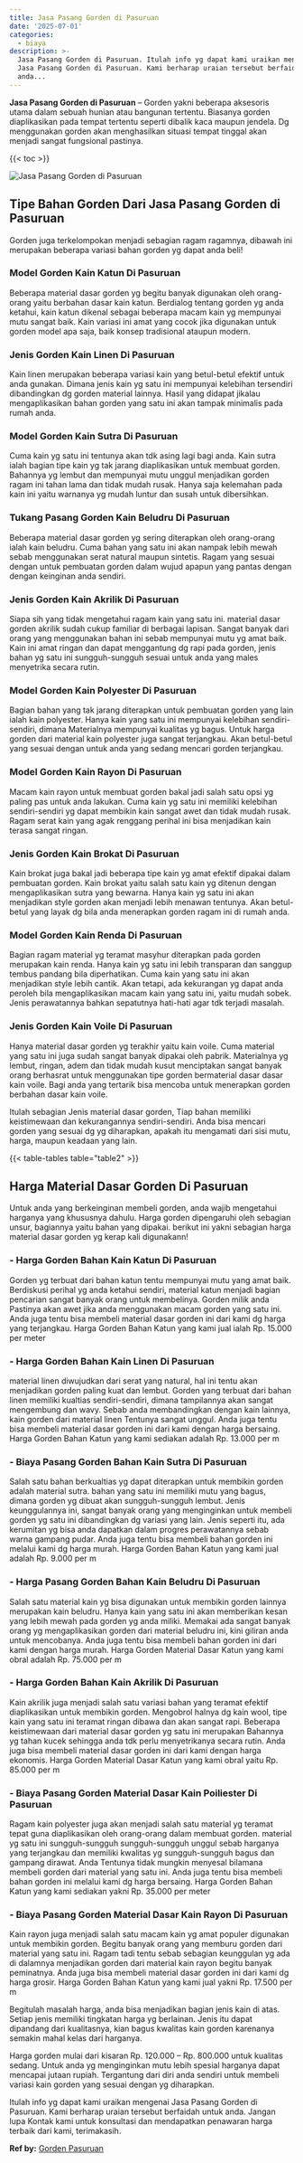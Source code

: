 ```yaml
---
title: Jasa Pasang Gorden di Pasuruan
date: '2025-07-01'
categories:
  - biaya
description: >-
  Jasa Pasang Gorden di Pasuruan. Itulah info yg dapat kami uraikan mengenai
  Jasa Pasang Gorden di Pasuruan. Kami berharap uraian tersebut berfaidah untuk
  anda...
---
```


**Jasa Pasang Gorden di Pasuruan** – Gorden yakni beberapa aksesoris utama dalam sebuah hunian atau bangunan tertentu. Biasanya gorden diaplikasikan pada tempat tertentu seperti dibalik kaca maupun jendela. Dg menggunakan gorden akan menghasilkan situasi tempat tinggal akan menjadi sangat fungsional pastinya.

{{< toc >}}

![Jasa Pasang Gorden di Pasuruan](/images/pasang-gorden-murah19.png)

## Tipe Bahan Gorden Dari Jasa Pasang Gorden di Pasuruan

Gorden juga terkelompokan menjadi sebagian ragam ragamnya, dibawah ini merupakan beberapa variasi bahan gorden yg dapat anda beli!

### Model Gorden Kain Katun Di Pasuruan

Beberapa material dasar gorden yg begitu banyak digunakan oleh orang-orang yaitu berbahan dasar kain katun. Berdialog tentang gorden yg anda ketahui, kain katun dikenal sebagai beberapa macam kain yg mempunyai mutu sangat baik. Kain variasi ini amat yang cocok jika digunakan untuk gorden model apa saja, baik konsep tradisional ataupun modern.

### Jenis Gorden Kain Linen Di Pasuruan

Kain linen merupakan beberapa variasi kain yang betul-betul efektif untuk anda gunakan. Dimana jenis kain yg satu ini mempunyai kelebihan tersendiri dibandingkan dg gorden material lainnya. Hasil yang didapat jikalau mengaplikasikan bahan gorden yang satu ini akan tampak minimalis pada rumah anda.

### Model Gorden Kain Sutra Di Pasuruan

Cuma kain yg satu ini tentunya akan tdk asing lagi bagi anda. Kain sutra ialah bagian tipe kain yg tak jarang diaplikasikan untuk membuat gorden. Bahannya yg lembut dan mempunyai mutu unggul menjadikan gorden ragam ini tahan lama dan tidak mudah rusak. Hanya saja kelemahan pada kain ini yaitu warnanya yg mudah luntur dan susah untuk dibersihkan.

### Tukang Pasang Gorden Kain Beludru Di Pasuruan

Beberapa material dasar gorden yg sering diterapkan oleh orang-orang ialah kain beludru. Cuma bahan yang satu ini akan nampak lebih mewah sebab menggunakan serat natural maupun sintetis. Ragam yang sesuai dengan untuk pembuatan gorden dalam wujud apapun yang pantas dengan dengan keinginan anda sendiri.

### Jenis Gorden Kain Akrilik Di Pasuruan

Siapa sih yang tidak mengetahui ragam kain yang satu ini. material dasar gorden akrilik sudah cukup familiar di berbagai lapisan. Sangat banyak dari orang yang menggunakan bahan ini sebab mempunyai mutu yg amat baik. Kain ini amat ringan dan dapat menggantung dg rapi pada gorden, jenis bahan yg satu ini sungguh-sungguh sesuai untuk anda yang males menyetrika secara rutin.

### Model Gorden Kain Polyester Di Pasuruan

Bagian bahan yang tak jarang diterapkan untuk pembuatan gorden yang lain ialah kain polyester. Hanya kain yang satu ini mempunyai kelebihan sendiri-sendiri, dimana Materialnya mempunyai kualitas yg bagus. Untuk harga gorden dari material kain polyester juga sangat terjangkau. Akan betul-betul yang sesuai dengan untuk anda yang sedang mencari gorden terjangkau.

### Model Gorden Kain Rayon Di Pasuruan

Macam kain rayon untuk membuat gorden bakal jadi salah satu opsi yg paling pas untuk anda lakukan. Cuma kain yg satu ini memiliki kelebihan sendiri-sendiri yg dapat membikin kain sangat awet dan tidak mudah rusak. Ragam serat kain yang agak renggang perihal ini bisa menjadikan kain terasa sangat ringan.

### Jenis Gorden Kain Brokat Di Pasuruan

Kain brokat juga bakal jadi beberapa tipe kain yg amat efektif dipakai dalam pembuatan gorden. Kain brokat yaitu salah satu kain yg ditenun dengan mengaplikasikan sutra yang bewarna. Hanya kain yg satu ini akan menjadikan style gorden akan menjadi lebih menawan tentunya. Akan betul-betul yang layak dg bila anda menerapkan gorden ragam ini di rumah anda.

### Model Gorden Kain Renda Di Pasuruan

Bagian ragam material yg teramat masyhur diterapkan pada gorden merupakan kain renda. Hanya kain yg satu ini lebih transparan dan sanggup tembus pandang bila diperhatikan. Cuma kain yang satu ini akan menjadikan style lebih cantik. Akan tetapi, ada kekurangan yg dapat anda peroleh bila mengaplikasikan macam kain yang satu ini, yaitu mudah sobek. Jenis perawatannya bahkan sepatutnya hati-hati agar tdk terjadi masalah.

### Jenis Gorden Kain Voile Di Pasuruan

Hanya material dasar gorden yg terakhir yaitu kain voile. Cuma material yang satu ini juga sudah sangat banyak dipakai oleh pabrik. Materialnya yg lembut, ringan, adem dan tidak mudah kusut menciptakan sangat banyak orang berhasrat untuk menggunakan tipe gorden bermaterial dasar dasar kain voile. Bagi anda yang tertarik bisa mencoba untuk menerapkan gorden berbahan dasar kain voile.

Itulah sebagian Jenis material dasar gorden, Tiap bahan memiliki keistimewaan dan kekurangannya sendiri-sendiri. Anda bisa mencari gorden yang sesuai dg yg diharapkan, apakah itu mengamati dari sisi mutu, harga, maupun keadaan yang lain.

{{< table-tables table="table2" >}}

## Harga Material Dasar Gorden Di Pasuruan

Untuk anda yang berkeinginan membeli gorden, anda wajib mengetahui harganya yang khususnya dahulu. Harga gorden dipengaruhi oleh sebagian unsur, bagiannya yaitu bahan yang dipakai. berikut ini yakni sebagian harga material dasar gorden yg kerap kali digunakann!

### \- Harga Gorden Bahan Kain Katun Di Pasuruan

Gorden yg terbuat dari bahan katun tentu mempunyai mutu yang amat baik. Berdiskusi perihal yg anda ketahui sendiri, material katun menjadi bagian pencarian sangat banyak orang untuk membelinya. Gorden milik anda Pastinya akan awet jika anda menggunakan macam gorden yang satu ini. Anda juga tentu bisa membeli material dasar gorden ini dari kami dg harga yang terjangkau. Harga Gorden Bahan Katun yang kami jual ialah Rp. 15.000 per meter

### \- Harga Gorden Bahan Kain Linen Di Pasuruan

material linen diwujudkan dari serat yang natural, hal ini tentu akan menjadikan gorden paling kuat dan lembut. Gorden yang terbuat dari bahan linen memiliki kualtias sendiri-sendiri, dimana tampilannya akan sangat mengembung dan wavy. Sebab anda membandingkan dengan kain lainnya, kain gorden dari material linen Tentunya sangat unggul. Anda juga tentu bisa membeli material dasar gorden ini dari kami dengan harga bersaing. Harga Gorden Bahan Katun yang kami sediakan adalah Rp. 13.000 per m

### \- Biaya Pasang Gorden Bahan Kain Sutra Di Pasuruan

Salah satu bahan berkualtias yg dapat diterapkan untuk membikin gorden adalah material sutra. bahan yang satu ini memiliki mutu yang bagus, dimana gorden yg dibuat akan sungguh-sungguh lembut. Jenis keunggulannya ini, sangat banyak orang yang menginginkan untuk membeli gorden yg satu ini dibandingkan dg variasi yang lain. Jenis seperti itu, ada kerumitan yg bisa anda dapatkan dalam progres perawatannya sebab warna gampang pudar. Anda juga tentu bisa membeli bahan gorden ini melalui kami dg harga murah. Harga Gorden Bahan Katun yang kami jual adalah Rp. 9.000 per m

### \- Harga Pasang Gorden Bahan Kain Beludru Di Pasuruan

Salah satu material kain yg bisa digunakan untuk membikin gorden lainnya merupakan kain beludru. Hanya kain yang satu ini akan memberikan kesan yang lebih mewah pada gorden yg anda miliki. Memakai ada sangat banyak orang yg mengaplikasikan gorden dari material beludru ini, kini giliran anda untuk mencobanya. Anda juga tentu bisa membeli bahan gorden ini dari kami dengan harga murah. Harga Gorden Material Dasar Katun yang kami obral adalah Rp. 75.000 per m

### \- Harga Gorden Bahan Kain Akrilik Di Pasuruan

Kain akrilik juga menjadi salah satu variasi bahan yang teramat efektif diaplikasikan untuk membikin gorden. Mengobrol halnya dg kain wool, tipe kain yang satu ini teramat ringan dibawa dan akan sangat rapi. Beberapa keistimewaan dari material dasar gorden yg satu ini merupakan Bahannya yg tahan kucek sehingga anda tdk perlu menyetrikanya secara rutin. Anda juga bisa membeli material dasar gorden ini dari kami dengan harga ekonomis. Harga Gorden Material Dasar Katun yang kami obral yaitu Rp. 85.000 per m

### \- Biaya Pasang Gorden Material Dasar Kain Poiliester Di Pasuruan

Ragam kain polyester juga akan menjadi salah satu material yg teramat tepat guna diaplikasikan oleh orang-orang dalam membuat gorden. material yg satu ini sungguh-sungguh sungguh-sungguh unggul sebab harganya yang terjangkau dan memiliki kwalitas yg sungguh-sungguh bagus dan gampang dirawat. Anda Tentunya tidak mungkin menyesal bilamana membeli gorden dari material yang satu ini. Anda juga tentu bisa membeli bahan gorden ini melalui kami dg harga bersaing. Harga Gorden Bahan Katun yang kami sediakan yakni Rp. 35.000 per meter

### \- Biaya Pasang Gorden Material Dasar Kain Rayon Di Pasuruan

Kain rayon juga menjadi salah satu macam kain yg amat populer digunakan untuk membikin gorden. Begitu banyak orang yang memburu gorden dari material yang satu ini. Ragam tadi tentu sebab sebagian keunggulan yg ada di dalamnya menjadikan gorden dari material kain rayon begitu banyak peminatnya. Anda juga bisa membeli material dasar gorden ini dari kami dg harga grosir. Harga Gorden Bahan Katun yang kami jual yakni Rp. 17.500 per m

Begitulah masalah harga, anda bisa menjadikan bagian jenis kain di atas. Setiap jenis memiliki tingkatan harga yg berlainan. Jenis itu dapat dipandang dari kualitasnya, kian bagus kwalitas kain gorden karenanya semakin mahal kelas dari harganya.

Harga gorden mulai dari kisaran Rp. 120.000 – Rp. 800.000 untuk kualitas sedang. Untuk anda yg menginginkan mutu lebih spesial harganya dapat mencapai jutaan rupiah. Tergantung dari diri anda sendiri untuk membeli variasi kain gorden yang sesuai dengan yg diharapkan.

Itulah info yg dapat kami uraikan mengenai Jasa Pasang Gorden di Pasuruan. Kami berharap uraian tersebut berfaidah untuk anda. Jangan lupa Kontak kami untuk konsultasi dan mendapatkan penawaran harga terbaik dari kami, terimakasih.

**Ref by:**  [Gorden  Pasuruan](https://id.wikipedia.org/wiki/Gorden)
